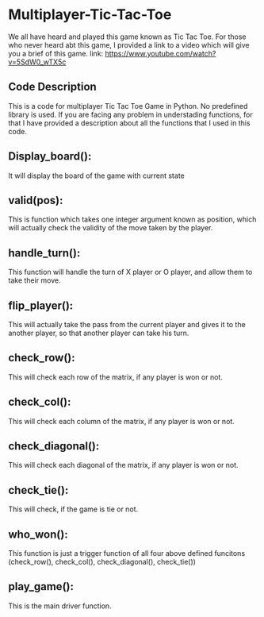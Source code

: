 # Multiplayer-Tic-Tac-Toe
We all have heard and played this game known as Tic Tac Toe.
For those who never heard abt this game, I provided a link to a video which will give you a brief of this game.
link: https://www.youtube.com/watch?v=5SdW0_wTX5c
## Code Description
This is a code for multiplayer Tic Tac Toe Game in Python. No predefined library is used.
If you are facing any problem in understading functions, for that I have provided a description about all the functions that I used in this code.
## Display_board():
  It will display the board of the game with current state
## valid(pos):
  This is function which takes one integer argument known as position, which will actually check the validity of the move taken by the player.
## handle_turn():
  This function will handle the turn of X player or O player, and allow them to take their move.
## flip_player():
  This will actually take the pass from the current player and gives it to the another player, so that another player can take his turn.
## check_row():
  This will check each row of the matrix, if any player is won or not.
## check_col():
  This will check each column of the matrix, if any player is won or not.
## check_diagonal():
  This will check each diagonal of the matrix, if any player is won or not.
## check_tie():
  This will check, if the game is tie or not.
## who_won():
  This function is just a trigger function of all four above defined funcitons (check_row(), check_col(), check_diagonal(), check_tie())
## play_game():
  This is the main driver function.
